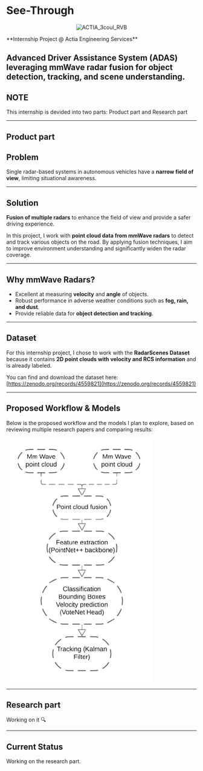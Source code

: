 

# See-Through
<p align="center">
  <img width="2000" height="437" alt="ACTIA_3coul_RVB" src="https://github.com/user-attachments/assets/f31bb398-cd21-487a-9074-d0d0c7ffc16f" />
</p>
**Internship Project @ Actia Engineering Services**  

Advanced Driver Assistance System (ADAS) leveraging **mmWave radar fusion** for object detection, tracking, and scene understanding.
---

## NOTE

This internship is devided into two parts: Product part and Research part

---
## Product part

## Problem

Single radar-based systems in autonomous vehicles have a **narrow field of view**, limiting situational awareness.

---

## Solution

**Fusion of multiple radars** to enhance the field of view and provide a safer driving experience.

In this project, I work with **point cloud data from mmWave radars** to detect and track various objects on the road. By applying fusion techniques, I aim to improve environment understanding and significantly widen the radar coverage.

---

## Why mmWave Radars?

- Excellent at measuring **velocity** and **angle** of objects.
- Robust performance in adverse weather conditions such as **fog, rain, and dust**.
- Provide reliable data for **object detection and tracking**.

---

## Dataset

For this internship project, I chose to work with the **RadarScenes Dataset** because it contains **2D point clouds with velocity and RCS information** and is already labeled.

You can find and download the dataset here:  
[https://zenodo.org/records/4559821](https://zenodo.org/records/4559821)

---

## Proposed Workflow & Models

Below is the proposed workflow and the models I plan to explore, based on reviewing multiple research papers and comparing results:

![Workflow](./Img/Workflow.png)

---
## Research part

Working on it 🔍

---
## Current Status

Working on the research part.
